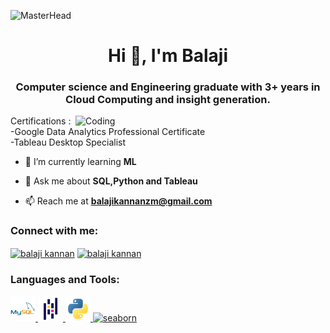 ![MasterHead](https://raw.githubusercontent.com/Balajikannanzm/test/main/banner.png?token=GHSAT0AAAAAABX2TTG5PI3T4UO5NCOPBM42YZILXHA)
<h1 align="center">Hi 👋, I'm Balaji</h1>
<h3 align="center">Computer science and Engineering graduate with 3+ years in Cloud Computing and insight generation.</h3>
<img align="right" alt="Coding" width="400" src="https://camo.githubusercontent.com/5ddf73ad3a205111cf8c686f687fc216c2946a75005718c8da5b837ad9de78c9/68747470733a2f2f7468756d62732e6766796361742e636f6d2f4576696c4e657874446576696c666973682d736d616c6c2e676966">

Certifications : <br>
-Google Data Analytics Professional Certificate<br>
-Tableau Desktop Specialist


- 🌱 I’m currently learning **ML**

- 💬 Ask me about **SQL,Python and Tableau**

- 📫 Reach me at **balajikannanzm@gmail.com**

<h3 align="left">Connect with me:</h3>
<p align="left">
<a href="https://linkedin.com/in/balaji kannan" target="blank"><img align="center" src="https://raw.githubusercontent.com/rahuldkjain/github-profile-readme-generator/master/src/images/icons/Social/linked-in-alt.svg" alt="balaji kannan" height="30" width="40" /></a>
<a href="https://www.hackerrank.com/balaji kannan" target="blank"><img align="center" src="https://raw.githubusercontent.com/rahuldkjain/github-profile-readme-generator/master/src/images/icons/Social/hackerrank.svg" alt="balaji kannan" height="30" width="40" /></a>
</p>

<h3 align="left">Languages and Tools:</h3>
<p align="left"> <a href="https://www.mysql.com/" target="_blank" rel="noreferrer"> <img src="https://raw.githubusercontent.com/devicons/devicon/master/icons/mysql/mysql-original-wordmark.svg" alt="mysql" width="40" height="40"/> </a> <a href="https://pandas.pydata.org/" target="_blank" rel="noreferrer"> <img src="https://raw.githubusercontent.com/devicons/devicon/2ae2a900d2f041da66e950e4d48052658d850630/icons/pandas/pandas-original.svg" alt="pandas" width="40" height="40"/> </a> <a href="https://www.python.org" target="_blank" rel="noreferrer"> <img src="https://raw.githubusercontent.com/devicons/devicon/master/icons/python/python-original.svg" alt="python" width="40" height="40"/> </a> <a href="https://seaborn.pydata.org/" target="_blank" rel="noreferrer"> <img src="https://seaborn.pydata.org/_images/logo-mark-lightbg.svg" alt="seaborn" width="40" height="40"/> </a> </p>

